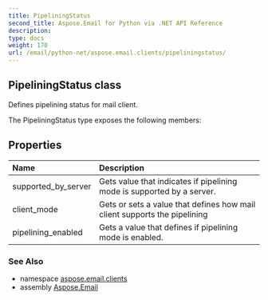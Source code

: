 ```yaml
---
title: PipeliningStatus
second_title: Aspose.Email for Python via .NET API Reference
description: 
type: docs
weight: 170
url: /email/python-net/aspose.email.clients/pipeliningstatus/
---
```


## PipeliningStatus class

Defines pipelining status for mail client.

The PipeliningStatus type exposes the following members:
## Properties
| Name | Description |
| :- | :- |
|supported_by_server|Gets value that indicates if pipelining mode is supported by a server.|
|client_mode|Gets or sets a value that defines how mail client supports the pipelining|
|pipelining_enabled|Gets a value that defines if pipelining mode is enabled.|

### See Also

* namespace [aspose.email.clients](/email/python-net/aspose.email.clients/)
* assembly [Aspose.Email](/slides/python-net/)

